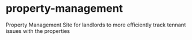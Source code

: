# property-management
Property Management Site for landlords to more efficiently track tennant issues with the properties
